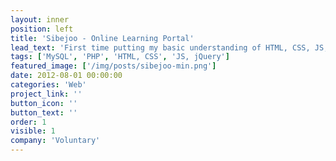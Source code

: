 ```yaml
---
layout: inner
position: left
title: 'Sibejoo - Online Learning Portal'
lead_text: 'First time putting my basic understanding of HTML, CSS, JS, PHP, and MySQL. Somewhat inspired by [Khan Academy](https://www.khanacademy.org/), [sibejoo.com](http://sibejoo.com) provide directory of learning videos hosted on Youtube by [a youtuber friend](https://www.youtube.com/@sibejoo), in a categorized/classified way.'
tags: ['MySQL', 'PHP', 'HTML, CSS', 'JS, jQuery']
featured_image: ['/img/posts/sibejoo-min.png']
date: 2012-08-01 00:00:00
categories: 'Web'
project_link: ''
button_icon: ''
button_text: ''
order: 1
visible: 1
company: 'Voluntary'
---
```

